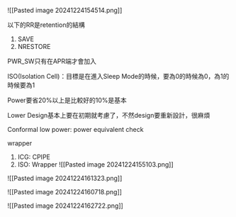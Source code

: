 ![[Pasted image 20241224154514.png]]

以下的RR是retention的結構
1. SAVE
2. NRESTORE

PWR_SW只有在APR端才會加入

ISO(Isolation Cell)：目標是在進入Sleep Mode的時候，要為0的時候為0，為1的時候要為1

Power要省20%以上是比較好的10%是基本

Lower Design基本上要在初期就考慮了，不然design要重新設計，很麻煩

Conformal low power: power equivalent check

wrapper
1. ICG: CPIPE
2. ISO: Wrapper
![[Pasted image 20241224155103.png]]

![[Pasted image 20241224161323.png]]

![[Pasted image 20241224160718.png]]

![[Pasted image 20241224162722.png]]